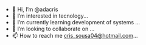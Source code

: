 - 👋 Hi, I’m @adacris
- 👀 I’m interested in tecnology...
- 🌱 I’m currently learning development of systems ...
- 💞️ I’m looking to collaborate on ...
- 📫 How to reach me cris_sousa04@hotmail.com...

<!---
adacris/adacris is a ✨ special ✨ repository because its `README.md` (this file) appears on your GitHub profile.
You can click the Preview link to take a look at your changes.
--->
